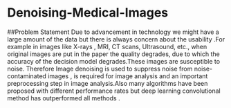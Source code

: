 # Denoising-Medical-Images
##Problem Statement
Due to advancement in technology we might have a large amount of the data but there is always concern about the usability .For example in images like X-rays , MRI, CT scans, Ultrasound, etc., when original images are put in the paper the quality degrades, due to which the accuracy of the decision model degrades.These images are susceptible to noise.
Therefore Image denoising is used to suppress noise from noise-contaminated images , is required for image analysis and  an important preprocessing step in image analysis.Also many algorithms have been proposed with different performance rates but deep learning convolutional method has outperformed all methods .
